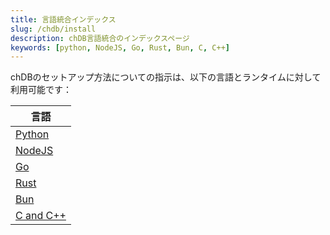 ```yaml
---
title: 言語統合インデックス
slug: /chdb/install
description: chDB言語統合のインデックスページ
keywords: [python, NodeJS, Go, Rust, Bun, C, C++]
---
```


chDBのセットアップ方法についての指示は、以下の言語とランタイムに対して利用可能です：

| 言語                                   |
|----------------------------------------|
| [Python](/chdb/install/python) |
| [NodeJS](/chdb/install/nodejs) |
| [Go](/chdb/install/go)         |
| [Rust](/chdb/install/rust)     |
| [Bun](/chdb/install/bun)       |
| [C and C++](/chdb/install/c)   |
